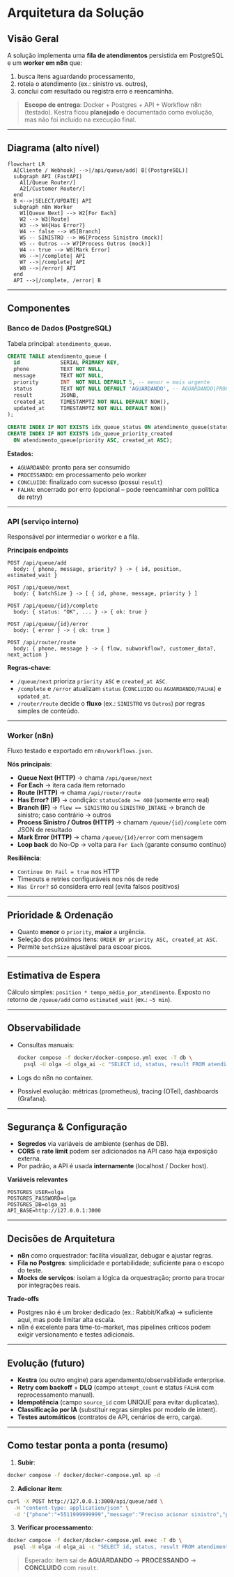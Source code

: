 # Arquitetura da Solução

## Visão Geral

A solução implementa uma **fila de atendimentos** persistida em PostgreSQL e um **worker em n8n** que:

1. busca itens aguardando processamento,
2. roteia o atendimento (ex.: sinistro vs. outros),
3. conclui com resultado ou registra erro e reencaminha.

> **Escopo de entrega**: Docker + Postgres + API + Workflow n8n (testado). Kestra ficou **planejado** e documentado como evolução, mas não foi incluído na execução final.

---

## Diagrama (alto nível)

```mermaid
flowchart LR
  A[Cliente / Webhook] -->|/api/queue/add| B[(PostgreSQL)]
  subgraph API (FastAPI)
    A1[/Queue Router/]
    A2[/Customer Router/]
  end
  B <-->|SELECT/UPDATE| API
  subgraph n8n Worker
    W1[Queue Next] --> W2[For Each]
    W2 --> W3[Route]
    W3 --> W4{Has Error?}
    W4 -- false --> W5[Branch]
    W5 -- SINISTRO --> W6[Process Sinistro (mock)]
    W5 -- Outros --> W7[Process Outros (mock)]
    W4 -- true --> W8[Mark Error]
    W6 -->|/complete| API
    W7 -->|/complete| API
    W8 -->|/error| API
  end
  API -->|/complete, /error| B
```

---

## Componentes

### Banco de Dados (PostgreSQL)

Tabela principal: `atendimento_queue`.

```sql
CREATE TABLE atendimento_queue (
  id             SERIAL PRIMARY KEY,
  phone          TEXT NOT NULL,
  message        TEXT NOT NULL,
  priority       INT  NOT NULL DEFAULT 5, -- menor = mais urgente
  status         TEXT NOT NULL DEFAULT 'AGUARDANDO', -- AGUARDANDO|PROCESSANDO|CONCLUIDO|FALHA
  result         JSONB,
  created_at     TIMESTAMPTZ NOT NULL DEFAULT NOW(),
  updated_at     TIMESTAMPTZ NOT NULL DEFAULT NOW()
);

CREATE INDEX IF NOT EXISTS idx_queue_status ON atendimento_queue(status);
CREATE INDEX IF NOT EXISTS idx_queue_priority_created
  ON atendimento_queue(priority ASC, created_at ASC);
```

**Estados:**

* `AGUARDANDO`: pronto para ser consumido
* `PROCESSANDO`: em processamento pelo worker
* `CONCLUIDO`: finalizado com sucesso (possui `result`)
* `FALHA`: encerrado por erro (opcional – pode reencaminhar com política de retry)

---

### API (serviço interno)

Responsável por intermediar o worker e a fila.

**Principais endpoints**

```
POST /api/queue/add
  body: { phone, message, priority? } -> { id, position, estimated_wait }

POST /api/queue/next
  body: { batchSize } -> [ { id, phone, message, priority } ]

POST /api/queue/{id}/complete
  body: { status: "OK", ... } -> { ok: true }

POST /api/queue/{id}/error
  body: { error } -> { ok: true }

POST /api/router/route
  body: { phone, message } -> { flow, subworkflow?, customer_data?, next_action }
```

**Regras-chave:**

* `/queue/next` prioriza `priority ASC` e `created_at ASC`.
* `/complete` e `/error` atualizam `status` (`CONCLUIDO` ou `AGUARDANDO/FALHA`) e `updated_at`.
* `/router/route` decide o **fluxo** (ex.: `SINISTRO` vs `Outros`) por regras simples de conteúdo.

---

### Worker (n8n)

Fluxo testado e exportado em `n8n/workflows.json`.

**Nós principais**:

* **Queue Next (HTTP)** → chama `/api/queue/next`
* **For Each** → itera cada item retornado
* **Route (HTTP)** → chama `/api/router/route`
* **Has Error? (IF)** → condição: `statusCode >= 400` (somente erro real)
* **Branch (IF)** → `flow == SINISTRO` ou `SINISTRO_INTAKE` → branch de sinistro; caso contrário → outros
* **Process Sinistro / Outros (HTTP)** → chamam `/queue/{id}/complete` com JSON de resultado
* **Mark Error (HTTP)** → chama `/queue/{id}/error` com mensagem
* **Loop back** do No-Op → volta para `For Each` (garante consumo contínuo)

**Resiliência**:

* `Continue On Fail = true` nos HTTP
* Timeouts e retries configuráveis nos nós de rede
* `Has Error?` só considera erro real (evita falsos positivos)

---

## Prioridade & Ordenação

* Quanto **menor** o `priority`, **maior** a urgência.
* Seleção dos próximos itens: `ORDER BY priority ASC, created_at ASC`.
* Permite `batchSize` ajustável para escoar picos.

---

## Estimativa de Espera

Cálculo simples: `position * tempo_médio_por_atendimento`.
Exposto no retorno de `/queue/add` como `estimated_wait` (ex.: `~5 min`).

---

## Observabilidade

* Consultas manuais:

  ```bash
  docker compose -f docker/docker-compose.yml exec -T db \
    psql -U olga -d olga_ai -c "SELECT id, status, result FROM atendimento_queue ORDER BY id DESC LIMIT 10;"
  ```
* Logs do n8n no container.
* Possível evolução: métricas (prometheus), tracing (OTel), dashboards (Grafana).

---

## Segurança & Configuração

* **Segredos** via variáveis de ambiente (senhas de DB).
* **CORS** e **rate limit** podem ser adicionados na API caso haja exposição externa.
* Por padrão, a API é usada **internamente** (localhost / Docker host).

**Variáveis relevantes**

```
POSTGRES_USER=olga
POSTGRES_PASSWORD=olga
POSTGRES_DB=olga_ai
API_BASE=http://127.0.0.1:3000
```

---

## Decisões de Arquitetura

* **n8n** como orquestrador: facilita visualizar, debugar e ajustar regras.
* **Fila no Postgres**: simplicidade e portabilidade; suficiente para o escopo do teste.
* **Mocks de serviços**: isolam a lógica da orquestração; pronto para trocar por integrações reais.

**Trade-offs**

* Postgres não é um broker dedicado (ex.: Rabbit/Kafka) → suficiente aqui, mas pode limitar alta escala.
* n8n é excelente para time-to-market, mas pipelines críticos podem exigir versionamento e testes adicionais.

---

## Evolução (futuro)

* **Kestra** (ou outro engine) para agendamento/observabilidade enterprise.
* **Retry com backoff** + **DLQ** (campo `attempt_count` e status `FALHA` com reprocessamento manual).
* **Idempotência** (campo `source_id` com UNIQUE para evitar duplicatas).
* **Classificação por IA** (substituir regras simples por modelo de intent).
* **Testes automáticos** (contratos de API, cenários de erro, carga).

---

## Como testar ponta a ponta (resumo)

1. **Subir**:

```bash
docker compose -f docker/docker-compose.yml up -d
```

2. **Adicionar item**:

```bash
curl -X POST http://127.0.0.1:3000/api/queue/add \
  -H "content-type: application/json" \
  -d '{"phone":"+5511999999999","message":"Preciso acionar sinistro","priority":3}'
```

3. **Verificar processamento**:

```bash
docker compose -f docker/docker-compose.yml exec -T db \
  psql -U olga -d olga_ai -c "SELECT id, status, result FROM atendimento_queue ORDER BY id DESC LIMIT 10;"
```

> Esperado: item sai de **AGUARDANDO** → **PROCESSANDO** → **CONCLUIDO** com `result`.
